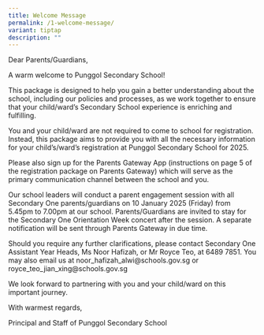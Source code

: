 ```yaml
---
title: Welcome Message
permalink: /1-welcome-message/
variant: tiptap
description: ""
---
```

<p>Dear Parents/Guardians,</p>
<p>A warm welcome to Punggol Secondary School!</p>
<p>This package is designed to help you gain a better understanding about
the school, including our policies and processes, as we work together to
ensure that your child/ward’s Secondary School experience is enriching
and fulfilling.</p>
<p>You and your child/ward are not required to come to school for registration.
Instead, this package aims to provide you with all the necessary information
for your child’s/ward’s registration at Punggol Secondary School for 2025.</p>
<p>Please also sign up for the Parents Gateway App (instructions on page
5 of the registration package on Parents Gateway) which will serve as the
primary communication channel between the school and you.</p>
<p>Our school leaders will conduct a parent engagement session with all Secondary
One parents/guardians on 10 January 2025 (Friday) from 5.45pm to 7.00pm
at our school. Parents/Guardians are invited to stay for the Secondary
One Orientation Week concert after the session. A separate notification
will be sent through Parents Gateway in due time.</p>
<p>Should you require any further clarifications, please contact Secondary
One Assistant Year Heads, Ms Noor Hafizah, or Mr Royce Teo, at 6489 7851.
You may also email us at <a rel="noopener noreferrer nofollow" target="_blank">noor_hafizah_alwi@schools.gov.sg</a> or
<a rel="noopener noreferrer nofollow" target="_blank">royce_teo_jian_xing@schools.gov.sg</a>&nbsp;</p>
<p>We look forward to partnering with you and your child/ward on this important
journey.</p>
<p></p>
<p>With warmest regards,</p>
<p>Principal and Staff of Punggol Secondary School</p>